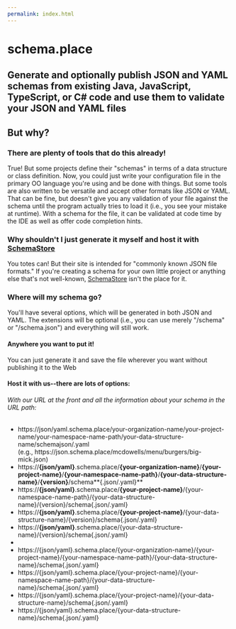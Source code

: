 ```yaml
---
permalink: index.html
---
```


# schema.place
## Generate and optionally publish JSON and YAML schemas from existing Java, JavaScript, TypeScript, or C# code and use them to validate your JSON and YAML files

## But why?  

### There are plenty of tools that do this already!
True!  But some projects define their "schemas" in terms of a data structure or class definition.  Now, you could just write your configuration file in the primary OO language you're using and be done with things.  But some tools are also written to be versatile and accept other formats like JSON or YAML.  That can be fine, but doesn't give you any validation of your file against the schema until the program actually tries to load it (i.e., you see your mistake at runtime).  With a schema for the file, it can be validated at code time by the IDE as well as offer code completion hints.

### Why shouldn't I just generate it myself and host it with [SchemaStore](https://www.schemastore.org)
You totes can!  But their site is intended for "commonly known JSON file formats."  If you're creating a schema for your own little project or anything else that's not well-known, [SchemaStore](https://www.schemastore.org) isn't the place for it.

### Where will my schema go?
You'll have several options, which will be generated in both JSON and YAML.
The extensions will be optional (i.e., you can use merely "/schema" or "/schema.json") and everything will still work.

#### Anywhere you want to put it! 
You can just generate it and save the file wherever you want without publishing it to the Web

#### Host it with us--there are lots of options:

###### With our URL at the front and all the information about your schema in the URL path:
* <span class="url-template">https://<span style='url-placeholder'>json/yaml</span>.schema.place/<span style='url-placeholder'>your-organization-name</span>/<span style='url-placeholder'>your-project-name</span>/<span style='url-placeholder'>your-namespace-name-path</span>/<span style='url-placeholder'>your-data-structure-name</span>/schema<span style='url-placeholder'>json/.yaml</span></span> <br/> (e.g., <span class="url-template">https&#8203;://json.schema.place/mcdowells/menu/burgers/big-mick.json</span>)
* https://**{json/yaml}**.schema.place/**{your-organization-name}**/**{your-project-name}**/**{your-namespace-name-path}**/**{your-data-structure-name}**/**{version}**/schema**{.json/.yaml}**
* https://**{json/yaml}**.schema.place/**{your-project-name}**/{your-namespace-name-path}/{your-data-structure-name}/{version}/schema{.json/.yaml}
* https://**{json/yaml}**.schema.place/**{your-project-name}**/{your-data-structure-name}/{version}/schema{.json/.yaml}
* https://**{json/yaml}**.schema.place/{your-data-structure-name}/{version}/schema{.json/.yaml}
* 
* https://{json/yaml}.schema.place/{your-organization-name}/{your-project-name}/{your-namespace-name-path}/{your-data-structure-name}/schema{.json/.yaml}
* https://{json/yaml}.schema.place/{your-project-name}/{your-namespace-name-path}/{your-data-structure-name}/schema{.json/.yaml}
* https://{json/yaml}.schema.place/{your-project-name}/{your-data-structure-name}/schema{.json/.yaml}
* https://{json/yaml}.schema.place/{your-data-structure-name}/schema{.json/.yaml}

